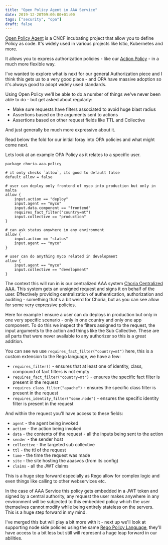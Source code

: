 ```yaml
---
title: "Open Policy Agent in AAA Service"
date: 2019-12-20T09:00:00+01:00
tags: ["security", "opa"]
draft: false
---
```


[Open Policy Agent](https://www.openpolicyagent.org/) is a CNCF incubating project that allow you to define Policy as code. It's widely used in various projects like Istio, Kubernetes and more.

It allows you to express authorization policies - like our [Action Policy](https://github.com/choria-plugins/action-policy) - in a much more flexible way.

I've wanted to explore what is next for our general Authorization piece and I think this gets us to a very good place - and OPA have massive adoption so it's always good to adopt widely used standards.

Using Open Policy we'll be able to do a number of things we've never been able to do - but get asked about regularly:

 * Make sure requests have filters associated to avoid huge blast radius
 * Assertions based on the arguments sent to actions
 * Assertions based on other request fields like TTL and Collective

And just generally be much more expressive about it.

Read below the fold for our initial foray into OPA policies and what might come next.

<!--more-->
Lets look at an example OPA Policy as it relates to a specific user.

```rego
package choria.aaa.policy

# it only checks `allow`, its good to default false
default allow = false

# user can deploy only frontend of myco into production but only in malta
allow {
	input.action == "deploy"
	input.agent == "myco"
	input.data.component == "frontend"
	requires_fact_filter("country=mt")
	input.collective == "production"
}

# can ask status anywhere in any environment
allow {
	input.action == "status"
	input.agent == "myco"
}

# user can do anything myco related in development
allow {
	input.agent == "myco"
	input.collective == "development"
}
```

The context this will run in is our centralized AAA system [Choria Centralized AAA](https://github.com/choria-io/aaasvc). This system gets an unsigned request and signs it on behalf of the user. Effectively providing centralization of authentication, authorization and auditing - something that's a bit weird for Choria, but as you can see allow for some very expressive policies.

Here for example I ensure a user can do deploys in production but only in one very specific scenario - only in one country and only one app component.  To do this we inspect the filters assigned to the request, the input arguments to the action and things like the Sub Collective.  These are all parts that were never available to any authorizer so this is a great addition.

You can see we use `requires_fact_filter("country=mt")` here, this is a custom extension to the Rego language, we have a few:

 * `requires_filter()` - ensures that at least one of identity, class, compound of fact filters is not empty
 * `requires_fact_filter("country=mt")` - ensures the specific fact filter is present in the request
 * `requires_class_filter("apache")` - ensures the specific class filter is present in the request
 * `requires_identity_filter("some.node")` - ensures the specific identity filter is present in the request

And within the request you'll have access to these fields:

 * `agent` - the agent being invoked
 * `action` - the action being invoked
 * `data` - the contents of the request - all the inputs being sent to the action
 * `sender` - the sender host
 * `collective` - the targeted sub collective
 * `ttl` - the ttl of the request
 * `time` - the time the request was made
 * `site` - the site hosting the aaasvcs (from its config)
 * `claims` - all the JWT claims

This is a huge step forward especially as Rego allow for complex logic and even things like calling to other webservices etc.

In the case of AAA Service this policy gets embedded in a JWT token and signed by a central authority, any request the user makes anywhere in any environment will be subjected to this embedded policy which the user themselves cannot modify while being entirely stateless on the servers.  This is a huge step forward in my mind.

I've merged this but will play a bit more with it - next up we'll look at supporting node side policies using the same [Rego Policy Language](https://www.openpolicyagent.org/docs/latest/policy-language/), they'll have access to a bit less but still will represent a huge leap forward in our abilities.